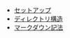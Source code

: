 * [セットアップ](contents/setup.md)
* [ディレクトリ構造](contents/directory_structure.md)
* [マークダウン記法](contents/markdown.md)